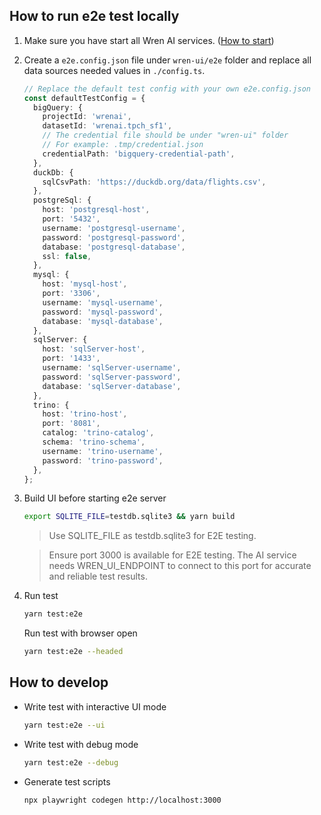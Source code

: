 ## How to run e2e test locally

1. Make sure you have start all Wren AI services. ([How to start](https://github.com/Canner/WrenAI/blob/main/docker/README.md#how-to-start))

2. Create a `e2e.config.json` file under `wren-ui/e2e` folder and replace all data sources needed values in `./config.ts`.

   ```ts
   // Replace the default test config with your own e2e.config.json
   const defaultTestConfig = {
     bigQuery: {
       projectId: 'wrenai',
       datasetId: 'wrenai.tpch_sf1',
       // The credential file should be under "wren-ui" folder
       // For example: .tmp/credential.json
       credentialPath: 'bigquery-credential-path',
     },
     duckDb: {
       sqlCsvPath: 'https://duckdb.org/data/flights.csv',
     },
     postgreSql: {
       host: 'postgresql-host',
       port: '5432',
       username: 'postgresql-username',
       password: 'postgresql-password',
       database: 'postgresql-database',
       ssl: false,
     },
     mysql: {
       host: 'mysql-host',
       port: '3306',
       username: 'mysql-username',
       password: 'mysql-password',
       database: 'mysql-database',
     },
     sqlServer: {
       host: 'sqlServer-host',
       port: '1433',
       username: 'sqlServer-username',
       password: 'sqlServer-password',
       database: 'sqlServer-database',
     },
     trino: {
       host: 'trino-host',
       port: '8081',
       catalog: 'trino-catalog',
       schema: 'trino-schema',
       username: 'trino-username',
       password: 'trino-password',
     },
   };
   ```

3. Build UI before starting e2e server

   ```bash
   export SQLITE_FILE=testdb.sqlite3 && yarn build
   ```

   > Use SQLITE_FILE as testdb.sqlite3 for E2E testing.

   > Ensure port 3000 is available for E2E testing. The AI service needs WREN_UI_ENDPOINT to connect to this port for accurate and reliable test results.

4. Run test

   ```bash
   yarn test:e2e
   ```

   Run test with browser open

   ```bash
   yarn test:e2e --headed
   ```

## How to develop

- Write test with interactive UI mode

  ```bash
  yarn test:e2e --ui
  ```

- Write test with debug mode

  ```bash
  yarn test:e2e --debug
  ```

- Generate test scripts

  ```
  npx playwright codegen http://localhost:3000
  ```
